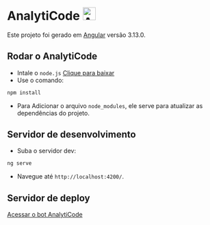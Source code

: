 # AnalytiCode <img src="/assets/images/angular.png" alt="Angular CLI" width="30" height="30">

Este projeto foi gerado em [Angular](https://docs.python.org/pt-br/3/) versão 3.13.0.

## Rodar o AnalytiCode

* Intale o `node.js` [Clique para baixar](https://www.nodejs.tech/pt-br/download) 
* Use o comando: 

``` bash
npm install
```
* Para Adicionar o arquivo `node_modules`, ele serve para atualizar as dependências do projeto.

## Servidor de desenvolvimento

* Suba o servidor dev:

``` bash
ng serve
```
* Navegue até `http://localhost:4200/`.

## Servidor de deploy

[Acessar o bot AnalytiCode](https://analyticode.onrender.com/analytiCode)
